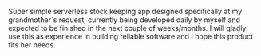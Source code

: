 Super simple serverless stock keeping app designed specifically at my grandmother`s request, currently being developed daily by myself and expected to be finished in the next couple of weeks/months. I will gladly use this as experience in building reliable software and I hope this product fits her needs.
